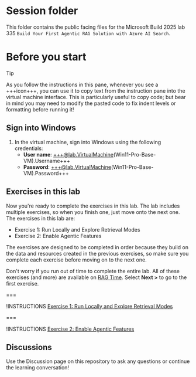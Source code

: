 # Session folder

This folder contains the public facing files for the Microsoft Build 2025 lab 335 `Build Your First Agentic RAG Solution with Azure AI Search`.

# Before you start

> [!TIP]
> As you follow the instructions in this pane, whenever you see a +++icon+++, you can use it to copy text from the instruction pane into the virtual machine interface. This is particularly useful to copy code; but bear in mind you may need to modify the pasted code to fix indent levels or formatting before running it!

## Sign into Windows

1. In the virtual machine, sign into Windows using the following credentials:
   - **User name**: +++@lab.VirtualMachine(Win11-Pro-Base-VM).Username+++
   - **Password**: +++@lab.VirtualMachine(Win11-Pro-Base-VM).Password+++

## Exercises in this lab

Now you're ready to complete the exercises in this lab. The lab includes multiple exercises, so when you finish one, just move onto the next one. The exercises in this lab are:

- Exercise 1: Run Locally and Explore Retrieval Modes
- Exercise 2: Enable Agentic Features

The exercises are designed to be completed in order because they build on the data and resources created in the previous exercises, so make sure you complete each exercise before moving on to the next one.

Don't worry if you run out of time to complete the entire lab. All of these exercises (and more) are available on [RAG Time](https://aka.ms/rag-time).
Select **Next >** to go to the first exercise.

===

!INSTRUCTIONS [Exercise 1: Run Locally and Explore Retrieval Modes]()

===

!INSTRUCTIONS [Exercise 2: Enable Agentic Features]()

## Discussions

Use the Discussion page on this repository to ask any questions or continue the learning conversation!
